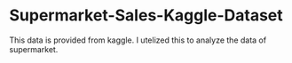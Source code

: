 # Supermarket-Sales-Kaggle-Dataset
This data is provided from kaggle. I utelized this to analyze the data of supermarket.
